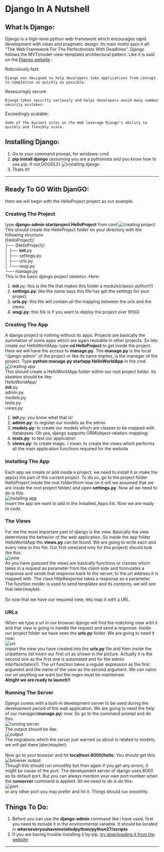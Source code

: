 # **Django In A Nutshell**

## **What Is Django:**
Django is a high-level python web framework which encourages rapid development with clean and pragmatic
design. Its main motto says it all: "The Web Framework For The Perfectionists With Deadlines". Django follows
the MVT(model-view-template) architectural pattern. Like it is said on the [Django website](https://www.djangoproject.com/) :
<br>

Ridiculously fast:

    Django was designed to help developers take applications from concept to completion as quickly as possible.
Reassuringly secure:

    Django takes security seriously and helps developers avoid many common security mistakes.
Exceedingly scalable:

    Some of the busiest sites on the Web leverage Django’s ability to quickly and flexibly scale.



## **Installing Django:**
1. Go to your command prompt, for windows: cmd
1. **pip install django** (assuming you are a pythonista and you know how to use pip. If not,GOOGLE)
![installing django](https://github.com/Anondo/Django/blob/master/img/install.png)
1. Thats it!!
<hr>

## **Ready To GO With DjanGO:**
Here we will begin with the HelloProject project as our example.
### **Creating The Project**
type **django-admin startproject HelloProject** from cmd
![creating project](https://github.com/Anondo/Django/blob/master/img/project.png)<br>
This should create the HelloProject folder on your directory with the following structure:<br>
[HelloProject]/<br>
├── [HelloProject]/<br>
│   ├── __init__.py<br>
│   ├── settings.py<br>
│   ├── urls.py<br>
│   └── wsgi.py<br>
└── manage.py<br>
This is the basic django project skeleton. Here:
1. __init__.py: this is the file that makes this folder a module(classic python!!)
1. **settings.py**: like the name says this file has got the settings for your project
1. **urls.py**: this file will contain all the mapping between the urls and the views.
1. **wsgi.py**: this file is if you want to deploy the project over WSGI
### **Creating The App**
A django project is nothing without its apps. Projects are basically the summation of
some apps which are again reusable in other projects. So lets create our HelloWorldApp:
type **cd HelloProject** to get inside the project. Here we will have the access to
**manage.py**. The **manage.py** is the local "django-admin" of the project or like its name
implies, is the manager of the project.
Type **python manage.py startapp HelloWorldApp** in the cmd
![creating app](https://github.com/Anondo/Django/blob/master/img/app2.png)<br>
This should create a HelloWorldApp folder within our root project folder. Its skeleton should be like:<br>
HelloWorldApp/<br>
 __init__.py<br>
 admin.py<br>
  models.py<br>
 tests.py<br>
 views.py<br>
1. __init__.py: you know what that is!
1. **admin.py**: to register our models as the admin
1. **models.py**: to create our models which are classes to be mapped with databases. Oh yea, django supports ORM(object-relation-mapping)
1. **tests.py**: to test our application
1. **views.py**: to create magic. I mean, to create the views which performs all the main application functions required for the website

### **Installing The App**
Each app we create or add inside a project, we need to install it or make the app(s) the part
of the current project. To do so, go to the project folder HelloProject inside the root folder(from
now on it will we assumed that we are inside the root project folder) and open **settings.py**. Now all
we need to do is this:<br>
![installing app](https://github.com/Anondo/Django/blob/master/img/appInstall.png)<br>
Insert the app we want to add in the Installed_Apps list. Now we are ready to code.

### **The Views**
For me the most important part of django is the view. Basically the view determines the behavior of the
web application. So inside the app folder HelloWorldApp the **views.py** can be found. We are going to write each
and every view in this file. Our first view(and only for this project) should look like this:<br>
![view](https://github.com/Anondo/Django/blob/master/img/view.png)<br>
As you have guessed the views are basically functions or classes which takes in a request as parameter from the client-side
and formulates a response and sends that response back to the server, to the url address it is mapped with. The class HttpResponse
takes a response as a parameter. The function render is used to send templates and its contents, we will see that later(maybe).<br><br>
So now that we have our required view, lets map it with a URL.

### **URLs**
When we type a url in our browser django will find the matching view with it and that view is going to handle the request
and send a response. Inside our project folder we have seen the **urls.py** folder. We are going to need it now:<br>
![url](https://github.com/Anondo/Django/blob/master/img/url.png)<br>
import the view you have created into the **urls.py** file and then inside the urlpatterns list insert our
first url  as shown in the picture. Actually it is the second one as the first one is automated and for the admin interface(laters!).
The url function takes a regular expression as the first argument and the name of the view
as the second argument. We can name our url anything we want but the regex must be mainteined. <br>
**Alright we are ready to launch!!**

### **Running The Server**
Django comes with a built-in development server to be used during the development period of the web application.
We are going to need the help of our manager(**manage.py**) now. So go to the command prompt and do this:<br>
![running server](https://github.com/Anondo/Django/blob/master/img/server.png)<br>
The output should be like:<br>
![output](https://github.com/Anondo/Django/blob/master/img/output.png)<br>
The migrations which the server just warned us about is related to models, we will get there later(maybe!).<br><br>
Now go to your browser and hit **localhost:8000/hello**. You should get this:<br>
![browser output](https://github.com/Anondo/Django/blob/master/img/browserOutput.png)<br>
Though this should run smoothly but then again if you get any errors, it might be cause of the port. The development server
of django uses 8000 as its default port. But you can always mention your own port number when the **runserver** command is applied.
All we need to do is do this:<br>
![port](https://github.com/Anondo/Django/blob/master/img/port.png)<br>
or any other port you may prefer and hit it. Things should run smoothly.

## **Things To Do:**
1. Before you can use the **django-admin** command like i have used, first you need to include it in the environmental variable.
   It should be located in **whereeveryouhaveinstalledpython/python27/scripts**
1. If you are having trouble installing it by pip, [try downloading it from the website](https://www.djangoproject.com/download/)
<hr>
